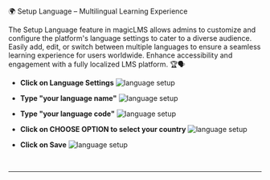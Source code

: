 
🌍 Setup Language – Multilingual Learning Experience

The Setup Language feature in magicLMS allows admins to customize and configure the platform's language settings to cater to a diverse audience. Easily add, edit, or switch between multiple languages to ensure a seamless learning experience for users worldwide. Enhance accessibility and engagement with a fully localized LMS platform. 🏆🗣️

- **Click on Language Settings**
![language setup](https://cdn.imjol.com/MagicLMS/Docs/language%20settings/Step1.png)


- **Type "your language name"**
![language setup](https://cdn.imjol.com/MagicLMS/Docs/language%20settings/Step2.png)


- **Type "your language code"**
![language setup](https://cdn.imjol.com/MagicLMS/Docs/language%20settings/Step3.png)


- **Click on CHOOSE OPTION to select your country**
![language setup](https://cdn.imjol.com/MagicLMS/Docs/language%20settings/Step4.png)


- **Click on Save**
![language setup](https://cdn.imjol.com/MagicLMS/Docs/language%20settings/Step5.png)

<br/>

***
